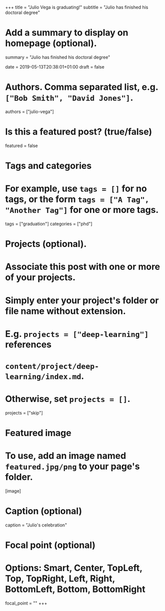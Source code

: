 +++
title = "Julio Vega is graduating!"
subtitle = "Julio has finished his doctoral degree"

# Add a summary to display on homepage (optional).
summary = "Julio has finished his doctoral degree"

date = 2019-05-13T20:38:01+01:00
draft = false

# Authors. Comma separated list, e.g. `["Bob Smith", "David Jones"]`.
authors = ["julio-vega"]

# Is this a featured post? (true/false)
featured = false

# Tags and categories
# For example, use `tags = []` for no tags, or the form `tags = ["A Tag", "Another Tag"]` for one or more tags.
tags = ["graduation"]
categories = ["phd"]

# Projects (optional).
#   Associate this post with one or more of your projects.
#   Simply enter your project's folder or file name without extension.
#   E.g. `projects = ["deep-learning"]` references 
#   `content/project/deep-learning/index.md`.
#   Otherwise, set `projects = []`.
projects = ["skip"]

# Featured image
# To use, add an image named `featured.jpg/png` to your page's folder. 
[image]
  # Caption (optional)
  caption = "Julio's celebration"

  # Focal point (optional)
  # Options: Smart, Center, TopLeft, Top, TopRight, Left, Right, BottomLeft, Bottom, BottomRight
  focal_point = ""
+++

